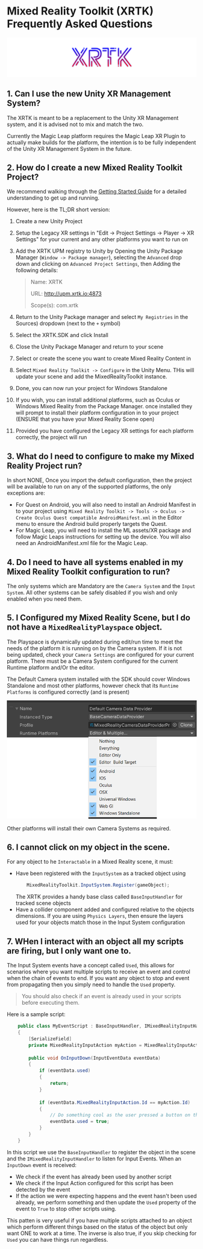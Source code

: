 # Mixed Reality Toolkit (XRTK) Frequently Asked Questions

![The Mixed Reality Toolkit](../../images/Branding/XRTK_Logo_1200x250.png)

## 1. Can I use the new Unity XR Management System?

The XRTK is meant to be a replacement to the Unity XR Management system, and it is advised not to mix and match the two.

Currently the Magic Leap platform requires the Magic Leap XR Plugin to actually make builds for the platform, the intention is to be fully independent of the Unity XR Management System in the future.

## 2. How do I create a new Mixed Reality Toolkit Project?

We recommend walking through the [Getting Started Guide](../00-GettingStarted.md) for a detailed understanding to get up and running.

However, here is the TL;DR short version:

1. Create a new Unity Project
2. Setup the Legacy XR settings in "Edit -> Project Settings -> Player -> XR Settings" for your current and any other platforms you want to run on
3. Add the XRTK UPM registry to Unity by Opening the Unity Package Manager (`Window -> Package manager`), selecting the `Advanced` drop down and clicking on `Advanced Project Settings`, then Adding the following details:

    > Name: XRTK
    >
    > URL: http://upm.xrtk.io:4873
    >
    > Scope(s): com.xrtk

4. Return to the Unity Package manager and select `My Registries` in the Sources) dropdown (next to the `+` symbol)
5. Select the XRTK.SDK and click Install
6. Close the Unity Package Manager and return to your scene
7. Select or create the scene you want to create Mixed Reality Content in
8. Select `Mixed Reality Toolkit -> Configure` in the Unity Menu. THis will update your scene and add the MixedRealityToolkit instance.
9. Done, you can now run your project for Windows Standalone
10. If you wish, you can install additional platforms, such as Oculus or Windows Mixed Reality from the Package Manager. once installed they will prompt to install their platform configuration in to your project (ENSURE that you have your Mixed Reality Scene open)
11. Provided you have configured the Legacy XR settings for each platform correctly, the project will run

## 3. What do I need to configure to make my Mixed Reality Project run?

In short NONE, Once you import the default configuration, then the project will be available to run on any of the supported platforms, the only exceptions are:

* For Quest on Android, you will also need to install an Android Manifest in to your project using `Mixed Reality Toolkit -> Tools -> Oculus -> Create Oculus Quest compatible AndroidManifest.xml` in the Editor menu to ensure the Android build properly targets the Quest.
* For Magic Leap, you will need to install the ML assets/XR package and follow Magic Leaps instructions for setting up the device.  You will also need an AndroidManifest.xml file for the Magic Leap.

## 4. Do I need to have all systems enabled in my Mixed Reality Toolkit configuration to run?

The only systems which are Mandatory are the `Camera System` and the `Input System`.  All other systems can be safely disabled if you wish and only enabled when you need them.

## 5. I Configured my Mixed Reality Scene, but I do not have a `MixedRealityPlayspace` object.

The Playspace is dynamically updated during edit/run time to meet the needs of the platform it is running on by the Camera system.  If it is not being updated, check your `Camera Settings` are configured for your current platform.  There must be a Camera System configured for the current Runtime platform and/Or the editor.

The Default Camera system installed with the SDK should cover Windows Standalone and most other platforms, however check that its `Runtime Platforms` is configured correctly (and is present)

![Default Camera Settings](../../images/FAQ/DefaultCameraSettings.png)

Other platforms will install their own Camera Systems as required.

## 6. I cannot click on my object in the scene.

For any object to he `Interactable` in a Mixed Reality scene, it must:

* Have been registered with the `InputSystem` as a tracked object using
    ```csharp
        MixedRealityToolkit.InputSystem.Register(gameObject);
    ```
    The XRTK provides a handy base class called `BaseInputHandler` for tracked scene objects
* Have a collider component added and configured relative to the objects dimensions.
    If you are using `Physics Layers`, then ensure the layers used for your objects match those in the Input System configuration

## 7. WHen I interact with an object all my scripts are firing, but I only want one to.

The Input System events have a concept called `Used`, this allows for scenarios where you want multiple scripts to receive an event and control when the chain of events to end. If you want any object to stop and event from propagating then you simply need to handle the `Used` property.

> You should also check if an event is already used in your scripts before executing them.

Here is a sample script:

```csharp
    public class MyEventScript : BaseInputHandler, IMixedRealityInputHandler
    {
        [SerializeField]
        private MixedRealityInputAction myAction = MixedRealityInputAction.None;

        public void OnInputDown(InputEventData eventData)
        {
            if (eventData.used)
            {
                return;
            }

            if (eventData.MixedRealityInputAction.Id == myAction.Id)
            {
                // Do something cool as the user pressed a button on this object
                eventData.used = true;
            }
        }
    }
```

In this script we use the `BaseInputHandler` to register the object in the scene and the `IMixedRealityInputHandler` to listen for Input Events.  When an `InputDown` event is received:

* We check if the event has already been used by another script
* We check if the Input Action configured for this script has been detected by the event
* If the action we were expecting happens and the event hasn't been used already, we perform something and then update the `Used` property of the event to `True` to stop other scripts using.

This patten is very useful if you have multiple scripts attached to an object which perform different things based on the status of the object but only want ONE to work at a time.
The inverse is also true, if you skip checking for `Used` you can have things run regardless.
